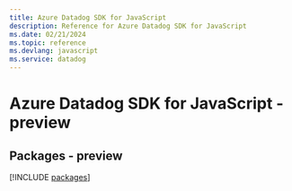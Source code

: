 ```yaml
---
title: Azure Datadog SDK for JavaScript
description: Reference for Azure Datadog SDK for JavaScript
ms.date: 02/21/2024
ms.topic: reference
ms.devlang: javascript
ms.service: datadog
---
```

# Azure Datadog SDK for JavaScript - preview
## Packages - preview
[!INCLUDE [packages](datadog-index.md)]